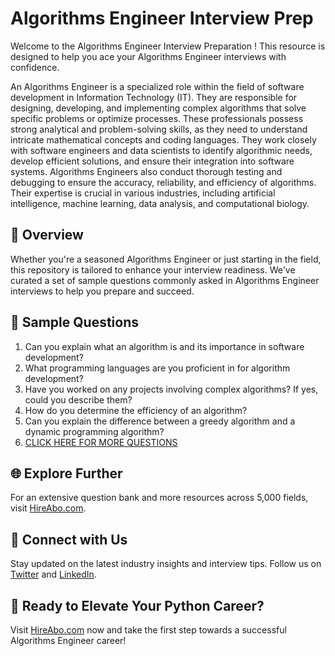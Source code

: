 # Algorithms Engineer Interview Prep

Welcome to the Algorithms Engineer Interview Preparation ! This resource is designed to help you ace your Algorithms Engineer interviews with confidence.

An Algorithms Engineer is a specialized role within the field of software development in Information Technology (IT). They are responsible for designing, developing, and implementing complex algorithms that solve specific problems or optimize processes. These professionals possess strong analytical and problem-solving skills, as they need to understand intricate mathematical concepts and coding languages. They work closely with software engineers and data scientists to identify algorithmic needs, develop efficient solutions, and ensure their integration into software systems. Algorithms Engineers also conduct thorough testing and debugging to ensure the accuracy, reliability, and efficiency of algorithms. Their expertise is crucial in various industries, including artificial intelligence, machine learning, data analysis, and computational biology.

## 🚀 Overview

Whether you're a seasoned Algorithms Engineer or just starting in the field, this repository is tailored to enhance your interview readiness. We've curated a set of sample questions commonly asked in Algorithms Engineer interviews to help you prepare and succeed.

## 📝 Sample Questions

1. Can you explain what an algorithm is and its importance in software development?
2. What programming languages are you proficient in for algorithm development?
3. Have you worked on any projects involving complex algorithms? If yes, could you describe them?
4. How do you determine the efficiency of an algorithm?
5. Can you explain the difference between a greedy algorithm and a dynamic programming algorithm?
6. [CLICK HERE FOR MORE QUESTIONS](https://hireabo.com/job/0_0_88/Algorithms%20Engineer)

## 🌐 Explore Further

For an extensive question bank and more resources across 5,000 fields, visit [HireAbo.com](https://www.hireabo.com).

## 📱 Connect with Us

Stay updated on the latest industry insights and interview tips. Follow us on [Twitter](https://twitter.com/hireabo) and [LinkedIn](https://www.linkedin.com/in/hire-abo-3609972a8/).

## 🚀 Ready to Elevate Your Python Career?

Visit [HireAbo.com](https://www.hireabo.com) now and take the first step towards a successful Algorithms Engineer career!